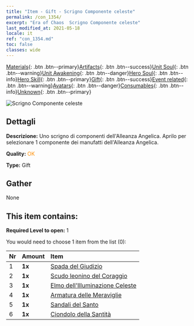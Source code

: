 ```yaml
---
title: "Item - Gift - Scrigno Componente celeste"
permalink: /con_1354/
excerpt: "Era of Chaos  Scrigno Componente celeste"
last_modified_at: 2021-05-18
locale: it
ref: "con_1354.md"
toc: false
classes: wide
---
```

 [Materials](/ItemsIT/){: .btn .btn--primary}[Artifacts](/ItemsIT/Artifacts/){: .btn .btn--success}[Unit Soul](/ItemsIT/UnitSoul/){: .btn .btn--warning}[Unit Awakening](/ItemsIT/UnitAwakening/){: .btn .btn--danger}[Hero Soul](/ItemsIT/HeroSoul/){: .btn .btn--info}[Hero Skill](/ItemsIT/HeroSkill/){: .btn .btn--primary}[Gift](/ItemsIT/Gift/){: .btn .btn--success}[Event related](/ItemsIT/Events/){: .btn .btn--warning}[Avatars](/ItemsIT/Avatars/){: .btn .btn--danger}[Consumables](/ItemsIT/Consumables/){: .btn .btn--info}[Unknown](/ItemsIT/Unknown/){: .btn .btn--primary}

 ![Scrigno Componente celeste](/images/t/i_906031.png)

## Dettagli
 **Descrizione:** Uno scrigno di componenti dell'Alleanza Angelica. Aprilo per selezionare 1 componente dei manufatti dell'Alleanza Angelica.

 **Quality:** <span style="color: #FF8C00">OK</span>

 **Type:** Gift

## Gather

  None

## This item contains:

 **Required Level to open:** 1

 You would need to choose 1 item from the list (0):

  | Nr | Amount |     Item    |
  |:---|:-------|:------------|
  | 1 |  **1x** | [Spada del Giudizio](/ItemsIT/art_150/) |  | 
  | 2 |  **1x** | [Scudo leonino del Coraggio](/ItemsIT/art_151/) |  | 
  | 3 |  **1x** | [Elmo dell'Illuminazione Celeste](/ItemsIT/art_152/) |  | 
  | 4 |  **1x** | [Armatura delle Meraviglie](/ItemsIT/art_153/) |  | 
  | 5 |  **1x** | [Sandali del Santo](/ItemsIT/art_154/) |  | 
  | 6 |  **1x** | [Ciondolo della Santità](/ItemsIT/art_155/) |  | 
